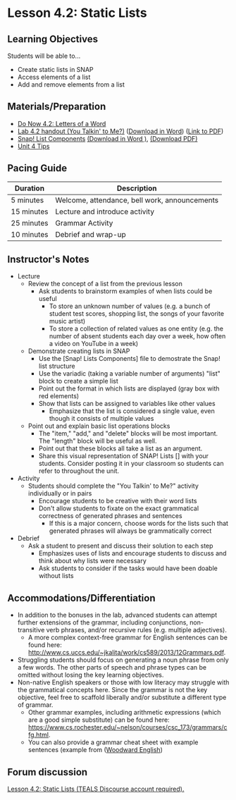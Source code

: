 # Lesson 4.2: Static Lists

## Learning Objectives

Students will be able to...

-   Create static lists in SNAP
-   Access elements of a list
-   Add and remove elements from a list

## Materials/Preparation

-   [Do Now 4.2: Letters of a Word](do_now_42.md)
-   [Lab 4.2 handout (You Talkin' to Me?)](lab_42.md) ([Download in Word](https://github.com/TEALSK12/introduction-to-computer-science/raw/master/Unit%204%20Word/Lab%204.2%20You%20Talkin%20To%20Me.docx)) ([Link to PDF](https://github.com/TEALSK12/introduction-to-computer-science/raw/master/Unit%204%20PDF/Lab%204.2%20You%20Talkin%20To%20Me.pdf))
-   [Snap! List Components] [(Download in Word )](https://github.com/TEALSK12/introduction-to-computer-science/blob/master/Unit%204%20Word/SNAP%20Lists%20Components.docx?raw=true), [(Download PDF)](https://github.com/TEALSK12/introduction-to-computer-science/raw/master/Unit%204%20PDF/SNAP%20Lists%20Components.pdf)
-   [Unit 4 Tips](https://github.com/TEALSK12/introduction-to-computer-science/blob/master/unit_4_tips.md)

## Pacing Guide

| Duration   | Description                                   |
| ---------- | --------------------------------------------- |
| 5 minutes  | Welcome, attendance, bell work, announcements |
| 15 minutes | Lecture and introduce activity                |
| 25 minutes | Grammar Activity                              |
| 10 minutes | Debrief and wrap-up                           |

## Instructor's Notes

-   Lecture
    -   Review the concept of a list from the previous lesson
        -   Ask students to brainstorm examples of when lists could be useful
            -   To store an unknown number of values (e.g. a bunch of student test scores, shopping list, the songs of your favorite music artist)
            -   To store a collection of related values as one entity (e.g. the number of absent students each day over a week, how often a video on YouTube in a week)
    -   Demonstrate creating lists in SNAP
        -   Use the [Snap! Lists Components] file to demostrate the Snap! list structure
        -   Use the variadic (taking a variable number of arguments) "list" block to create a simple list
        -   Point out the format in which lists are displayed (gray box with red elements)
        -   Show that lists can be assigned to variables like other values
            -   Emphasize that the list is considered a single value, even though it consists of multiple values
    -   Point out and explain basic list operations blocks
        -   The "item," "add," and "delete" blocks will be most important.  The "length" block will be useful as well.
        -   Point out that these blocks all take a list as an argument.
        -   Share this visual representation of SNAP! Lists [] with your students. Consider posting it in your classroom so students can refer to throughout the unit.
-   Activity
    -   Students should complete the "You Talkin' to Me?" activity individually or in pairs
        -   Encourage students to be creative with their word lists
        -   Don't allow students to fixate on the exact grammatical correctness of generated phrases and sentences
            -   If this is a major concern, choose words for the lists such that generated phrases will always be grammatically correct
-   Debrief
    -   Ask a student to present and discuss their solution to each step
        -   Emphasizes uses of lists and encourage students to discuss and think about why lists were necessary
        -   Ask students to consider if the tasks would have been doable without lists

## Accommodations/Differentiation

-   In addition to the bonuses in the lab, advanced students can attempt further extensions of the grammar, including conjunctions, non-transitive verb phrases, and/or recursive rules (e.g. multiple adjectives).  
    -   A more complex context-free grammar for English sentences can be found here: <http://www.cs.uccs.edu/~jkalita/work/cs589/2013/12Grammars.pdf>.  
-   Struggling students should focus on generating a noun phrase from only a few words.  The other parts of speech and phrase types can be omitted without losing the key learning objectives.
-   Non-native English speakers or those with low literacy may struggle with the grammatical concepts here.  Since the grammar is not the key objective, feel free to scaffold liberally and/or substitute a different type of grammar.
    -   Other grammar examples, including arithmetic expressions (which are a good simple substitute) can be found here: <https://www.cs.rochester.edu/~nelson/courses/csc_173/grammars/cfg.html>.
    -   You can also provide a grammar cheat sheet with example sentences (example from ([Woodward English](https://www.woodwardenglish.com/wp-content/uploads/2018/01/parts-of-speech-english.jpg)) 


## Forum discussion

<a href="http://forums.tealsk12.org/c/intro-unit-4-lists/lesson-4-2-static-lists" target="_blank">
Lesson 4.2: Static Lists (TEALS Discourse account required).</a>

[Snap! List Components]: https://github.com/TEALSK12/introduction-to-computer-science/blob/master/Unit%204%20Word/SNAP%20Lists%20Components.docx?raw=true

